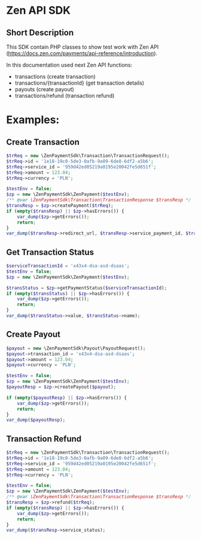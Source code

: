 
# Zen API SDK
## Short Description

This SDK contain PHP classes to show test work with Zen API (https://docs.zen.com/payments/api-reference/introduction).

In this documentation used next Zen API functions:

- transactions                   (create transaction)
- transactions/{transactionId}   (get transaction details)
- payouts                        (create payout)
- transactions/refund            (transaction refund)

# Examples:
## Create Transaction
```php
$trReq = new \ZenPaymentSdk\Transaction\TransactionRequest();
$trReq->id = '1e18-19c0-5de3-0afb-9a09-6de8-6df2-a5b6';
$trReq->service_id = '959d42ed05219a0195e20042fe5d651f';
$trReq->amount = 123.04;
$trReq->currency = 'PLN';

$testEnv = false;
$zp = new \ZenPaymentSdk\ZenPayment($testEnv);
/** @var \ZenPaymentSdk\Transaction\TransactionResponse $transResp */
$transResp = $zp->createPayment($trReq);
if (empty($transResp) || $zp->hasErrors()) {
    var_dump($zp->getErrors());
    return;
}
var_dump($transResp->redirect_url, $transResp->service_payment_id, $transResp->service_status);
```
## Get Transaction Status
```php
$serviceTransactionId = 'x43x4-dsa-asd-dsaas';
$testEnv = false;
$zp = new \ZenPaymentSdk\ZenPayment($testEnv);

$transStatus = $zp->getPaymentStatus($serviceTransactionId);
if (empty($transStatus) || $zp->hasErrors()) {
    var_dump($zp->getErrors());
    return;
}
var_dump($transStatus->value, $transStatus->name);
```
## Create Payout
```php
$payout = new \ZenPaymentSdk\Payout\PayoutRequest();
$payout->transaction_id = 'x43x4-dsa-asd-dsaas';
$payout->amount = 123.04;
$payout->currency = 'PLN';

$testEnv = false;
$zp = new \ZenPaymentSdk\ZenPayment($testEnv);
$payoutResp = $zp->createPayout($payout);

if (empty($payoutResp) || $zp->hasErrors()) {
    var_dump($zp->getErrors());
    return;
}
var_dump($payoutResp);
```
## Transaction Refund
```php
$trReq = new \ZenPaymentSdk\Transaction\TransactionRequest();
$trReq->id = '1e18-19c0-5de3-0afb-9a09-6de8-6df2-a5b6';
$trReq->service_id = '959d42ed05219a0195e20042fe5d651f';
$trReq->amount = 123.04;
$trReq->currency = 'PLN';

$testEnv = false;
$zp = new \ZenPaymentSdk\ZenPayment($testEnv);
/** @var \ZenPaymentSdk\Transaction\TransactionResponse $transResp */
$transResp = $zp->refund($trReq);
if (empty($transResp) || $zp->hasErrors()) {
    var_dump($zp->getErrors());
    return;
}
var_dump($transResp->service_status);
```
